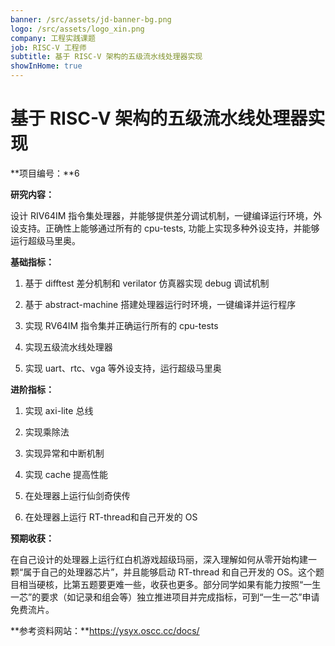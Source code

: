 ```yaml
---
banner: /src/assets/jd-banner-bg.png
logo: /src/assets/logo_xin.png
company: 工程实践课题
job: RISC-V 工程师
subtitle: 基于 RISC-V 架构的五级流水线处理器实现
showInHome: true
---
```


# 基于 RISC-V 架构的五级流水线处理器实现

**项目编号：**6

**研究内容：**

设计 RIV64IM 指令集处理器，并能够提供差分调试机制，一键编译运行环境，外设支持。正确性上能够通过所有的 cpu-tests, 功能上实现多种外设支持，并能够运行超级马里奥。

**基础指标：**

1. 基于 difftest 差分机制和 verilator 仿真器实现 debug 调试机制
 
2. 基于 abstract-machine 搭建处理器运行时环境，一键编译并运行程序
 
3. 实现 RV64IM 指令集并正确运行所有的 cpu-tests
 
4. 实现五级流水线处理器
 
5. 实现 uart、rtc、vga 等外设支持，运行超级马里奥
 
**进阶指标：**
 
1. 实现 axi-lite 总线
 
2. 实现乘除法
 
3. 实现异常和中断机制
 
4. 实现 cache 提高性能
 
5. 在处理器上运行仙剑奇侠传
 
6. 在处理器上运行 RT-thread和自己开发的 OS

**预期收获：**

在自己设计的处理器上运行红白机游戏超级玛丽，深入理解如何从零开始构建一颗“属于自己的处理器芯片”，并且能够启动 RT-thread 和自己开发的 OS。这个题目相当硬核，比第五题要更难一些，收获也更多。部分同学如果有能力按照“一生一芯”的要求（如记录和组会等）独立推进项目并完成指标，可到“一生一芯”申请免费流片。

**参考资料网站：**https://ysyx.oscc.cc/docs/